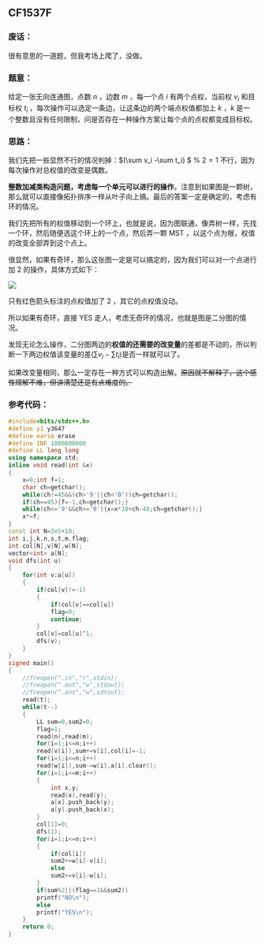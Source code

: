 ## CF1537F

### 废话：

很有意思的一道题，但我考场上爬了，没做。

### 题意：

给定一张无向连通图，点数 $n$ ，边数 $m$ ，每一个点 $i$ 有两个点权，当前权 $v_i$ 和目标权 $t_i$ ，每次操作可以选定一条边，让这条边的两个端点权值都加上 $k$ ，$k$ 是一个整数且没有任何限制，问是否存在一种操作方案让每个点的点权都变成目标权。

### 思路：

我们先把一些显然不行的情况判掉：$(\sum v_i -\sum t_i) $ % $2 = 1$  不行，因为每次操作对总权值的改变是偶数。 

**整数加减类构造问题，考虑每一个单元可以进行的操作**。注意到如果图是一颗树，那么就可以直接像拓扑排序一样从叶子向上搞。最后的答案一定是确定的，考虑有环的情况。

我们先把所有的权值移动到一个环上，也就是说，因为图联通，像弄树一样，先找一个环，然后随便选这个环上的一个点，然后弄一颗 $\text{MST}$ ，以这个点为根，权值的改变全部弄到这个点上。 

很显然，如果有奇环，那么这张图一定是可以搞定的，因为我们可以对一个点进行加 $2$ 的操作，具体方式如下：

![](https://cdn.luogu.com.cn/upload/image_hosting/4h5yrpri.png)

只有红色箭头标注的点权值加了  $2$ ，其它的点权值没动。

所以如果有奇环，直接 $\text{YES}$ 走人，考虑无奇环的情况，也就是图是二分图的情况。

发现无论怎么操作，二分图两边的**权值的还需要的改变量**的差都是不动的，所以判断一下两边权值该变量的差($\sum v_i -\sum t_i$)是否一样就可以了。

如果改变量相同，那么一定存在一种方式可以构造出解。~~原因就不解释了，这个感性理解不难，但讲清楚还是有点难度的。~~

### 参考代码：

```cpp
#include<bits/stdc++.h>
#define y1 y3647
#define earse erase
#define INF 1000000000
#define LL long long
using namespace std;
inline void read(int &x)
{
	x=0;int f=1;
	char ch=getchar();
	while(ch!=45&&(ch>'9'||ch<'0'))ch=getchar();
	if(ch==45){f=-1,ch=getchar();}
	while(ch<='9'&&ch>='0'){x=x*10+ch-48;ch=getchar();}
	x*=f;
}
const int N=2e5+10;
int i,j,k,n,s,t,m,flag;
int col[N],v[N],w[N];
vector<int> a[N];
void dfs(int u)
{
	for(int v:a[u])
	{
		if(col[v]!=-1)
		{
			if(col[v]==col[u])
			flag=0;
			continue;
		}
		col[v]=col[u]^1;
		dfs(v);
	}
}
signed main()
{
	//freopen(".in","r",stdin);
	//freopen(".out","w",stdout);
	//freopen(".ans","w",sdtout);
	read(t);
	while(t--)
	{
		LL sum=0,sum2=0;
		flag=1;
		read(n),read(m);
		for(i=1;i<=n;i++)
		read(v[i]),sum+=v[i],col[i]=-1;
		for(i=1;i<=n;i++)
		read(w[i]),sum-=w[i],a[i].clear();
		for(i=1;i<=m;i++)
		{
			int x,y;
			read(x),read(y);
			a[x].push_back(y);
			a[y].push_back(x);
		}
		col[1]=0;
		dfs(1);
		for(i=1;i<=n;i++)
		{
			if(col[i])
			sum2+=w[i]-v[i];
			else
			sum2+=v[i]-w[i];
		}
		if(sum%2||(flag==1&&sum2))
		printf("NO\n");
		else
		printf("YES\n");
	}
	return 0;
}


```

